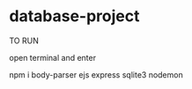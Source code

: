 # database-project

TO RUN

open terminal and enter


npm i body-parser ejs express sqlite3 nodemon
